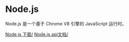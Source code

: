 # Node.js
Node.js 是一个基于 Chrome V8 引擎的 JavaScript 运行时。  

[Node.js 下载/](http://nodejs.cn/)
[Node.js api文档/](http://nodejs.cn/api/)
